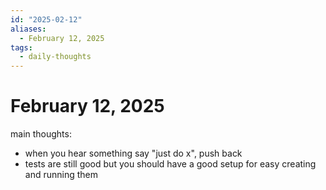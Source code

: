 ```yaml
---
id: "2025-02-12"
aliases:
  - February 12, 2025
tags:
  - daily-thoughts
---
```


# February 12, 2025

main thoughts:
- when you hear something say "just do x", push back
- tests are still good but you should have a good setup for easy creating and running them
